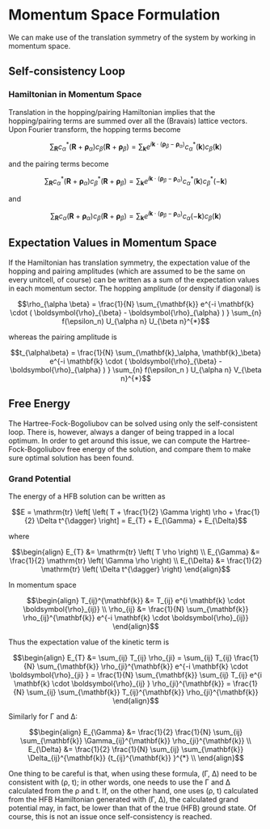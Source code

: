 # Momentum Space Formulation

We can make use of the translation symmetry of the system by working in momentum space.

## Self-consistency Loop

### Hamiltonian in Momentum Space

Translation in the hopping/pairing Hamiltonian implies that the hopping/pairing terms are summed over all the (Bravais) lattice vectors. Upon Fourier transform, the hopping terms become
```math
\sum_{\mathbf{R}}
    c_{\alpha}^{*}(\mathbf{R} + \boldsymbol{\rho}_\alpha)
    c_{\beta}(\mathbf{R} + \boldsymbol{\rho}_\beta)
  =
    \sum_{\mathbf{k}}
    e^{i \mathbf{k} \cdot (\boldsymbol{\rho}_\beta - \boldsymbol{\rho}_\alpha)}
    c_{\alpha}^{*}(\mathbf{k})
    c_{\beta}(\mathbf{k})
```
and the pairing terms become
```math
\sum_{\mathbf{R}}
    c_{\alpha}^{*}(\mathbf{R} + \boldsymbol{\rho}_\alpha)
    c_{\beta}^{*}(\mathbf{R} + \boldsymbol{\rho}_\beta)
  =
    \sum_{\mathbf{k}}
    e^{i \mathbf{k} \cdot (\boldsymbol{\rho}_\beta - \boldsymbol{\rho}_\alpha)}
    c_{\alpha}^{*}(\mathbf{k})
    c_{\beta}^{*}(-\mathbf{k})
```
and
```math
\sum_{\mathbf{R}}
    c_{\alpha}(\mathbf{R} + \boldsymbol{\rho}_\alpha)
    c_{\beta}(\mathbf{R} + \boldsymbol{\rho}_\beta)
  =
    \sum_{\mathbf{k}}
    e^{i \mathbf{k} \cdot (\boldsymbol{\rho}_\beta - \boldsymbol{\rho}_\alpha)}
    c_{\alpha}(-\mathbf{k})
    c_{\beta}(\mathbf{k})
```


## Expectation Values in Momentum Space

If the Hamiltonian has translation symmetry, the expectation value of the hopping and pairing amplitudes (which are assumed to be the same on every unitcell, of course) can be written as a sum of the expectation values in each momentum sector. The hopping amplitude (or density if diagonal) is
```math
\rho_{\alpha \beta}
  =
      \frac{1}{N}
      \sum_{\mathbf{k}}
      e^{-i \mathbf{k} \cdot ( \boldsymbol{\rho}_{\beta} - \boldsymbol{\rho}_{\alpha} ) }
      \sum_{n}
       f(\epsilon_n) U_{\alpha n} U_{\beta n}^{*}
```
whereas the pairing amplitude is
```math
t_{\alpha\beta}
  =
      \frac{1}{N}
      \sum_{\mathbf{k}_\alpha, \mathbf{k}_\beta}
      e^{-i \mathbf{k} \cdot ( \boldsymbol{\rho}_{\beta}
                        -\boldsymbol{\rho}_{\alpha} ) }
      \sum_{n}
        f(\epsilon_n )
        U_{\alpha n}
        V_{\beta n}^{*}
```


## Free Energy

The Hartree-Fock-Bogoliubov can be solved using only the self-consistent loop. There is, however, always a danger of being trapped in a local optimum. In order to get around this issue, we can compute the Hartree-Fock-Bogoliubov free energy of the solution, and compare them to make sure optimal solution has been found.

### Grand Potential

The energy of a HFB solution can be written as
```math
E = \mathrm{tr} \left[ \left( T + \frac{1}{2} \Gamma \right) \rho + \frac{1}{2} \Delta t^{\dagger} \right]
  = E_{T} + E_{\Gamma} + E_{\Delta}
```
where
```math
\begin{align}
E_{T} &= \mathrm{tr} \left( T \rho \right) \\
E_{\Gamma} &= \frac{1}{2} \mathrm{tr} \left( \Gamma \rho        \right) \\
E_{\Delta} &= \frac{1}{2} \mathrm{tr} \left( \Delta t^{\dagger} \right)
\end{align}
```

In momentum space
```math
\begin{align}
T_{ij}^{\mathbf{k}} &= T_{ij} e^{i \mathbf{k} \cdot \boldsymbol{\rho}_{ij}} \\
\rho_{ij} &= \frac{1}{N} \sum_{\mathbf{k}} \rho_{ij}^{\mathbf{k}} e^{-i \mathbf{k} \cdot \boldsymbol{\rho}_{ij}}
\end{align}
```
Thus the expectation value of the kinetic term is
```math
\begin{align}
E_{T}
  &= \sum_{ij} T_{ij} \rho_{ji}
   = \sum_{ij} T_{ij}
     \frac{1}{N} \sum_{\mathbf{k}} \rho_{ji}^{\mathbf{k}} e^{-i \mathbf{k} \cdot \boldsymbol{\rho}_{ji} }
   = \frac{1}{N} \sum_{\mathbf{k}} \sum_{ij} T_{ij} e^{i \mathbf{k} \cdot \boldsymbol{\rho}_{ij} }
      \rho_{ji}^{\mathbf{k}}
   = \frac{1}{N} \sum_{ij}
      \sum_{\mathbf{k}}
      T_{ij}^{\mathbf{k}}
      \rho_{ji}^{\mathbf{k}}
\end{align}
```
Similarly for Γ and Δ:
```math
\begin{align}
E_{\Gamma}
  &= \frac{1}{2} \frac{1}{N} \sum_{ij}
    \sum_{\mathbf{k}}
    \Gamma_{ij}^{\mathbf{k}}
    \rho_{ji}^{\mathbf{k}} \\
E_{\Delta}
  &= \frac{1}{2} \frac{1}{N} \sum_{ij}
    \sum_{\mathbf{k}}
    \Delta_{ij}^{\mathbf{k}}
    {t_{ij}^{\mathbf{k}} }^{*} \\
\end{align}
```
One thing to be careful is that, when using these formula, (Γ, Δ) need to be consistent with (ρ, t); in other words, one needs to use the Γ and Δ calculated from the
ρ and t. If, on the other hand, one uses (ρ, t) calculated from the HFB Hamiltonian generated with (Γ, Δ), the calculated grand potential may, in fact, be lower than that of the true (HFB) ground state. Of course, this is not an issue once self-consistency is reached.
